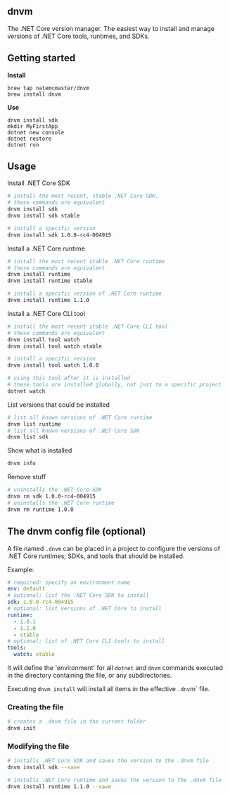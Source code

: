 dnvm
----

The .NET Core version manager.
The easiest way to install and manage versions of .NET Core tools, runtimes, and SDKs.

## Getting started

**Install**
```
brew tap natemcmaster/dnvm
brew install dnvm
```

**Use**
```
dnvm install sdk
mkdir MyFirstApp
dotnet new console
dotnet restore
dotnet run
```

## Usage

Install .NET Core SDK

```sh
# install the most recent, stable .NET Core SDK.
# these commands are equivalent
dnvm install sdk
dnvm install sdk stable

# install a specific version
dnvm install sdk 1.0.0-rc4-004915
```

Install a .NET Core runtime

```sh
# install the most recent stable .NET Core runtime
# these commands are equivalent
dnvm install runtime
dnvm install runtime stable

# install a specific version of .NET Core runtime
dnvm install runtime 1.1.0
```

Install a .NET Core CLI tool

```sh
# install the most recent stable .NET Core CLI tool
# these commands are equivalent
dnvm install tool watch
dnvm install tool watch stable

# install a specific version
dnvm install tool watch 1.0.0

# using this tool after it is installed
# these tools are installed globally, not just to a specific project
dotnet watch
```

List versions that could be installed
```sh
# list all known versions of .NET Core runtime
dnvm list runtime
# list all known versions of .NET Core SDK
dnvm list sdk
```

Show what is installed
```sh
dnvm info
```

Remove stuff
```sh
# uninstalls the .NET Core SDK
dnvm rm sdk 1.0.0-rc4-004915
# uninstalls the .NET Core runtime
dnvm rm runtime 1.0.0
```

## The dnvm config file (optional)

A file named `.dnvm` can be placed in a project to configure
the versions of .NET Core runtimes, SDKs, and tools that should be installed.

Example:

```yaml
# required: specify an environment name
env: default
# optional: list the .NET Core SDK to install
sdk: 1.0.0-rc4-004915
# optional: list versions of .NET Core to install
runtime:
  - 1.0.1
  - 1.1.0
  - stable
# optional: list of .NET Core CLI tools to install
tools:
  watch: stable
```

It will define the 'environment' for all `dotnet` and `dnvm` commands
executed in the directory containing the file, or any subdirectories.

Executing `dnvm install` will install all items in the effective `.dnv`m` file.

### Creating the file

```sh
# creates a .dnvm file in the current folder
dnvm init
```

### Modifying the file
```sh
# installs .NET Core SDK and saves the version to the .dnvm file
dnvm install sdk --save

# installs .NET Core runtime and saves the version to the .dnvm file
dnvm install runtime 1.1.0 --save
```
